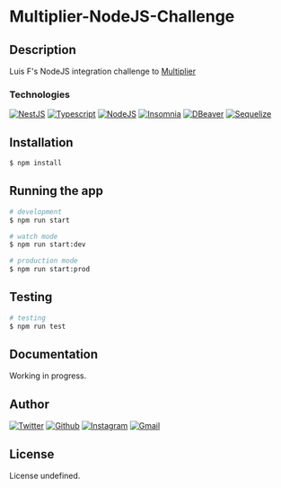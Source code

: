 # Multiplier-NodeJS-Challenge

## Description

Luis F's NodeJS integration challenge to <a href="http://multiplier.com.br" target="_blank">Multiplier</a>

### Technologies

<a href="https://nestjs.com/"><img src="https://img.shields.io/badge/-NestJS-30363D?style=flat&amp;logo=nestjs" alt="NestJS"/></a> <a href="https://www.typescriptlang.org/"><img src="https://img.shields.io/badge/-Typescript-30363D?style=flat&amp;logo=typescript" alt="Typescript"/></a> <a href="https://nodejs.org/en/"><img src="https://img.shields.io/badge/-NodeJS-30363D?style=flat&amp;logo=node.js" alt="NodeJS"/></a> <a href="https://insomnia.rest/"><img src="https://img.shields.io/badge/-Insomnia-30363D?style=flat&amp;logo=insomnia" alt="Insomnia"/></a> <a href="https://dbeaver.io/"><img src="https://img.shields.io/badge/-DBeaver-30363D?style=flat&amp;logo=dbeaver" alt="DBeaver"/></a> <a href="https://sequelize.org/"><img src="https://img.shields.io/badge/-Sequelize-30363D?style=flat&amp;logo=sequelize" alt="Sequelize"/></a>

## Installation

```bash
$ npm install
```

## Running the app

```bash
# development
$ npm run start

# watch mode
$ npm run start:dev

# production mode
$ npm run start:prod
```

## Testing

```bash
# testing
$ npm run test
```

## Documentation

Working in progress.

## Author

<a href="https://twitter.com/luisfloat"><img src="https://img.shields.io/badge/-Twitter-30363D?style=flat&amp;logo=twitter" alt="Twitter"/></a> <a href="https://github.com/luisfloat"><img src="https://img.shields.io/badge/-Github-30363D?style=flat&amp;logo=github" alt="Github"/></a> <a href="https://instagram.com/luisfloat"><img src="https://img.shields.io/badge/-Instagram-30363D?style=flat&amp;logo=instagram" alt="Instagram"/></a> <a href="mailto:contact@luisfloat.com"><img src="https://img.shields.io/badge/-Gmail-30363D?style=flat&amp;logo=gmail" alt="Gmail"/></a>

## License

License undefined.
